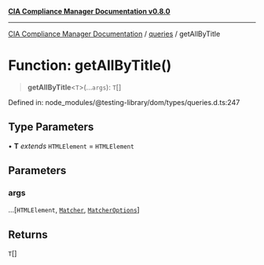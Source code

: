 [**CIA Compliance Manager Documentation v0.8.0**](../../../README.md)

***

[CIA Compliance Manager Documentation](../../../globals.md) / [queries](../README.md) / getAllByTitle

# Function: getAllByTitle()

> **getAllByTitle**\<`T`\>(...`args`): `T`[]

Defined in: node\_modules/@testing-library/dom/types/queries.d.ts:247

## Type Parameters

• **T** *extends* `HTMLElement` = `HTMLElement`

## Parameters

### args

...\[`HTMLElement`, [`Matcher`](../../../type-aliases/Matcher.md), [`MatcherOptions`](../../../interfaces/MatcherOptions.md)\]

## Returns

`T`[]
